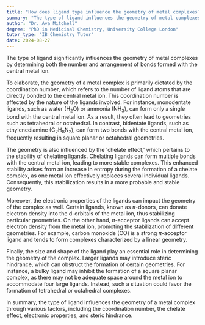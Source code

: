 ```yaml
---
title: "How does ligand type influence the geometry of metal complexes?"
summary: "The type of ligand influences the geometry of metal complexes by determining the number and arrangement of bonds formed."
author: "Dr. Ava Mitchell"
degree: "PhD in Medicinal Chemistry, University College London"
tutor_type: "IB Chemistry Tutor"
date: 2024-08-27
---
```


The type of ligand significantly influences the geometry of metal complexes by determining both the number and arrangement of bonds formed with the central metal ion.

To elaborate, the geometry of a metal complex is primarily dictated by the coordination number, which refers to the number of ligand atoms that are directly bonded to the central metal ion. This coordination number is affected by the nature of the ligands involved. For instance, monodentate ligands, such as water ($\text{H}_2\text{O}$) or ammonia ($\text{NH}_3$), can form only a single bond with the central metal ion. As a result, they often lead to geometries such as tetrahedral or octahedral. In contrast, bidentate ligands, such as ethylenediamine ($\text{C}_2\text{H}_8\text{N}_2$), can form two bonds with the central metal ion, frequently resulting in square planar or octahedral geometries.

The geometry is also influenced by the 'chelate effect,' which pertains to the stability of chelating ligands. Chelating ligands can form multiple bonds with the central metal ion, leading to more stable complexes. This enhanced stability arises from an increase in entropy during the formation of a chelate complex, as one metal ion effectively replaces several individual ligands. Consequently, this stabilization results in a more probable and stable geometry.

Moreover, the electronic properties of the ligands can impact the geometry of the complex as well. Certain ligands, known as $\pi$-donors, can donate electron density into the d-orbitals of the metal ion, thus stabilizing particular geometries. On the other hand, $\pi$-acceptor ligands can accept electron density from the metal ion, promoting the stabilization of different geometries. For example, carbon monoxide ($\text{CO}$) is a strong $\pi$-acceptor ligand and tends to form complexes characterized by a linear geometry.

Finally, the size and shape of the ligand play an essential role in determining the geometry of the complex. Larger ligands may introduce steric hindrance, which can obstruct the formation of certain geometries. For instance, a bulky ligand may inhibit the formation of a square planar complex, as there may not be adequate space around the metal ion to accommodate four large ligands. Instead, such a situation could favor the formation of tetrahedral or octahedral complexes.

In summary, the type of ligand influences the geometry of a metal complex through various factors, including the coordination number, the chelate effect, electronic properties, and steric hindrance.
    